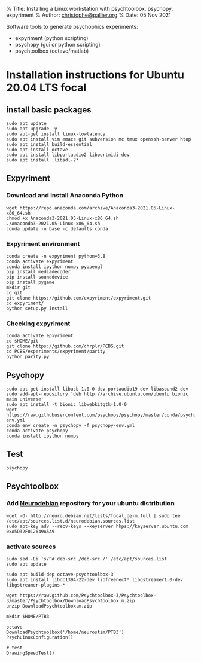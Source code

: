 % Title: Installing a Linux workstation with psychtoolbox, psychopy, expyriment
% Author: christophe@pallier.org
% Date: 05 Nov 2021


Software tools to generate psychophics experiments:


* expyriment (python scripting)
* psychopy (gui or python scripting)
* psychtoolbox (octave/matlab)


# Installation instructions for Ubuntu 20.04 LTS focal


## install basic packages

```
sudo apt update
sudo apt upgrade -y
sudo apt-get install linux-lowlatency
sudo apt install vim emacs git subversion mc tmux openssh-server htop
sudo apt install build-essential
sudo apt install octave
sudo apt install libportaudio2 libportmidi-dev
sudo apt install  libsdl-2* 
```

## Expyriment

### Download and install Anaconda Python
```
wget https://repo.anaconda.com/archive/Anaconda3-2021.05-Linux-x86_64.sh
chmod +x Anaconda3-2021.05-Linux-x86_64.sh
./Anaconda3-2021.05-Linux-x86_64.sh 
conda update -n base -c defaults conda
```
### Expyriment environment
```
conda create -n expyriment python=3.8
conda activate expyriment
conda install ipython numpy pyopengl
pip install mediadecoder
pip install sounddevice
pip install pygame
mkdir git
cd git
git clone https://github.com/expyriment/expyriment.git
cd expyriment/
python setup.py install
```

### Checking expyriment
```
conda activate epxyriment
cd $HOME/git
git clone https://github.com/chrplr/PCBS.git
cd PCBS/experiments/expyriment/parity
python parity.py
```


## Psychopy
```
sudo apt-get install libusb-1.0-0-dev portaudio19-dev libasound2-dev
sudo add-apt-repository 'deb http://archive.ubuntu.com/ubuntu bionic main universe'
sudo apt install -t bionic libwebkitgtk-1.0-0
wget https://raw.githubusercontent.com/psychopy/psychopy/master/conda/psychopy-env.yml
conda env create -n psychopy -f psychopy-env.yml
conda activate psychopy
conda install ipython numpy
```
## Test 
```
psychopy
```

## Psychtoolbox

### Add [Neurodebian](https://neuro.debian.net/)  repository for your ubuntu distribution

```
wget -O- http://neuro.debian.net/lists/focal.de-m.full | sudo tee /etc/apt/sources.list.d/neurodebian.sources.list
sudo apt-key adv --recv-keys --keyserver hkps://keyserver.ubuntu.com 0xA5D32F012649A5A9
```
### activate sources
``` 
sudo sed -Ei 's/^# deb-src /deb-src /' /etc/apt/sources.list
sudo apt update

sudo apt build-dep octave-psychtoolbox-3
sudo apt install libdc1394-22-dev libfreenect* libgstreamer1.0-dev libgstreamer-plugins-*

wget https://raw.github.com/Psychtoolbox-3/Psychtoolbox-3/master/Psychtoolbox/DownloadPsychtoolbox.m.zip
unzip DownloadPsychtoolbox.m.zip 

mkdir $HOME/PTB3

octave
DownloadPsychtoolbox('/home/neurostim/PTB3')
PsychLinuxConfiguration()

# test 
DrawingSpeedTest()
``` 
